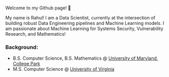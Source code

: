 Welcome to my Github page! :wave:

My name is Rahul! I am a Data Scientist, currently at the intersection of building robust Data Engineering pipelines and Machine Learning models. I am passionate about Machine Learning for Systems Security, Vulnerability Research, and Mathematics!

### Background:
- B.S. Computer Science, B.S. Mathematics @ [University of Maryland, College Park](https://umd.edu/)
- M.S. Computer Science @ [University of Virginia](https://www.virginia.edu/)
